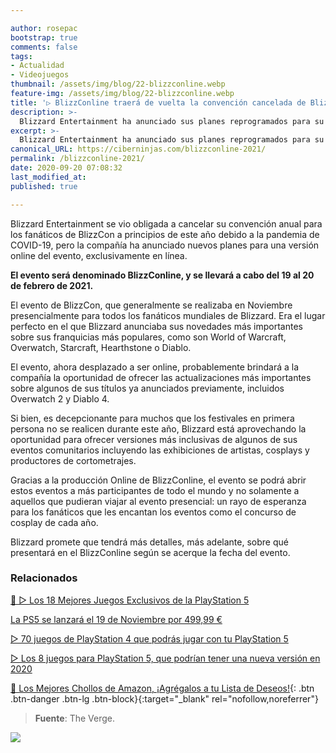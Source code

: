 ```yaml
---

author: rosepac
bootstrap: true
comments: false
tags:
- Actualidad
- Videojuegos
thumbnail: /assets/img/blog/22-blizzconline.webp
feature-img: /assets/img/blog/22-blizzconline.webp
title: '▷ BlizzConline traerá de vuelta la convención cancelada de Blizzard como un programa en línea en febrero'
description: >-
  Blizzard Entertainment ha anunciado sus planes reprogramados para su convención BlizzCon cancelada: un evento en línea denominado BlizzConline, que tendrá lugar el 19 y 20 de febrero del próximo año.
excerpt: >-
  Blizzard Entertainment ha anunciado sus planes reprogramados para su convención BlizzCon cancelada: un evento en línea denominado BlizzConline, que tendrá lugar el 19 y 20 de febrero del próximo año.
canonical_URL: https://ciberninjas.com/blizzconline-2021/
permalink: /blizzconline-2021/
date: 2020-09-20 07:08:32
last_modified_at: 
published: true

---
```


Blizzard Entertainment se vio obligada a cancelar su convención anual para los fanáticos de BlizzCon a principios de este año debido a la pandemia de COVID-19, pero la compañía ha anunciado nuevos planes para una versión online del evento, exclusivamente en línea.

**El evento será denominado BlizzConline, y se llevará a cabo del 19 al 20 de febrero de 2021.**

El evento de BlizzCon, que generalmente se realizaba en Noviembre presencialmente para todos los fanáticos mundiales de Blizzard. Era el lugar perfecto en el que Blizzard anunciaba sus novedades más importantes sobre sus franquicias más populares, como son World of Warcraft, Overwatch, Starcraft, Hearthstone o Diablo.

El evento, ahora desplazado a ser online, probablemente brindará a la compañía la oportunidad de ofrecer las actualizaciones más importantes sobre algunos de sus títulos ya anunciados previamente, incluidos Overwatch 2 y Diablo 4.

Si bien, es decepcionante para muchos que los festivales en primera persona no se realicen durante este año, Blizzard está aprovechando la oportunidad para ofrecer versiones más inclusivas de algunos de sus eventos comunitarios incluyendo las exhibiciones de artistas, cosplays y productores de cortometrajes.

Gracias a la producción Online de BlizzConline, el evento se podrá abrir estos eventos a más participantes de todo el mundo y no solamente a aquellos que pudieran viajar al evento presencial: un rayo de esperanza para los fanáticos que les encantan los eventos como el concurso de cosplay de cada año.

Blizzard promete que tendrá más detalles, más adelante, sobre qué presentará en el BlizzConline según se acerque la fecha del evento.

### **Relacionados** <!-- omit in toc -->

[🥇 ▷ Los 18 Mejores Juegos Exclusivos de la PlayStation 5](https://ciberninjas.com/juegos-exclusivos-ps5/)

[La PS5 se lanzará el 19 de Noviembre por 499,99 €](https://ciberninjas.com/compra-ps5/)

[▷ 70 juegos de PlayStation 4 que podrás jugar con tu PlayStation 5](https://ciberninjas.com/mejores-juegos-ps5/)

[▷ Los 8 juegos para PlayStation 5, que podrían tener una nueva versión en 2020](https://ciberninjas.com/rumores-juegos-ps5/)

[🛒 Los Mejores Chollos de Amazon, ¡Agrégalos a tu Lista de Deseos!](/amazon/ "Los Mejores Chollos de Amazon, Ofertas Flash, Black Monday y Amazon Prime Day"){: .btn .btn-danger .btn-lg .btn-block}{:target="_blank" rel="nofollow,noreferrer"}

> **Fuente**: The Verge.

![](/assets/img/blog/ "")